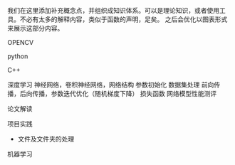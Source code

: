 我们在这里添加补充概念点，并组织成知识体系。可以是理论知识，或者使用工具。不必有太多的解释内容，类似于函数的声明，足矣。
之后会优化以图表形式来展示这部分内容。

OPENCV


python


C++


深度学习
神经网络，卷积神经网络，网络结构
参数初始化
数据集处理
前向传播，后向传播，参数迭代优化（随机梯度下降）
损失函数
网络模型性能测评

论文解读


项目实践
- 文件及文件夹的处理

机器学习




